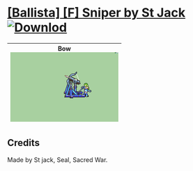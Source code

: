 # [\[Ballista\] \[F\] Sniper by St Jack](./) [![Downlod](https://img.shields.io/badge/Download--red?style=social&logo=github)](https://minhaskamal.github.io/DownGit/#/home?url=https://github.com/Klokinator/FE-Repo/tree/main/Battle%20Animations%2FInfantry%20-%20(Bow)%20Snipers%20and%20Ballistae%2F%5BBallista%5D%20%5BF%5D%20Sniper%20by%20St%20Jack)

| <b>Bow</b><br/><img alt="Bow animation" src="./5.%20Bow%20(Ballista)/Bow.gif"/> |
| :---: |

## Credits

Made by St jack, Seal, Sacred War.

